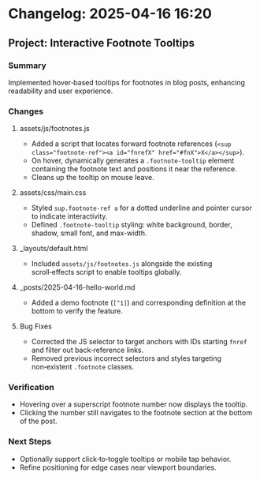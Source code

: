 # Changelog: 2025-04-16 16:20

## Project: Interactive Footnote Tooltips

### Summary
Implemented hover‑based tooltips for footnotes in blog posts, enhancing readability and user experience.

### Changes
1. assets/js/footnotes.js
   - Added a script that locates forward footnote references (`<sup class="footnote-ref"><a id="fnrefX" href="#fnX">X</a></sup>`).
   - On hover, dynamically generates a `.footnote-tooltip` element containing the footnote text and positions it near the reference.
   - Cleans up the tooltip on mouse leave.

2. assets/css/main.css
   - Styled `sup.footnote-ref a` for a dotted underline and pointer cursor to indicate interactivity.
   - Defined `.footnote-tooltip` styling: white background, border, shadow, small font, and max-width.

3. _layouts/default.html
   - Included `assets/js/footnotes.js` alongside the existing scroll‑effects script to enable tooltips globally.

4. _posts/2025-04-16-hello-world.md
   - Added a demo footnote (`[^1]`) and corresponding definition at the bottom to verify the feature.

5. Bug Fixes
   - Corrected the JS selector to target anchors with IDs starting `fnref` and filter out back‑reference links.
   - Removed previous incorrect selectors and styles targeting non‑existent `.footnote` classes.

### Verification
- Hovering over a superscript footnote number now displays the tooltip.
- Clicking the number still navigates to the footnote section at the bottom of the post.

### Next Steps
- Optionally support click‑to‑toggle tooltips or mobile tap behavior.
- Refine positioning for edge cases near viewport boundaries.